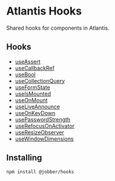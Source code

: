 # Atlantis Hooks

Shared hooks for components in Atlantis.

## Hooks

- [useAssert](../?path=/docs/hooks-useassert--docs)
- [useCallbackRef](../?path=/docs/hooks-usecallbackref--docs)
- [useBool](../?path=/docs/hooks-usebool--docs)
- [useCollectionQuery](../?path=/docs/hooks-usecollectionquery--docs)
- [useFormState](../?path=/docs/hooks-useformstate--docs)
- [useIsMounted](../?path=/docs/hooks-useismounted--docs)
- [useOnMount](../?path=/docs/hooks-useonmount--docs)
- [useLiveAnnounce](../?path=/docs/hooks-useliveannounce--docs)
- [useOnKeyDown](../?path=/docs/hooks-useonkeydown--docs)
- [usePasswordStrength](../?path=/docs/hooks-usepasswordstrength--docs)
- [useRefocusOnActivator](../?path=/docs/hooks-userefocusonactivator--docs)
- [useResizeObserver](../?path=/docs/hooks-useresizeobserver--docs)
- [useWindowDimensions](../?path=/docs/hooks-usewindowdimensions--docs)

## Installing

`npm install @jobber/hooks`
